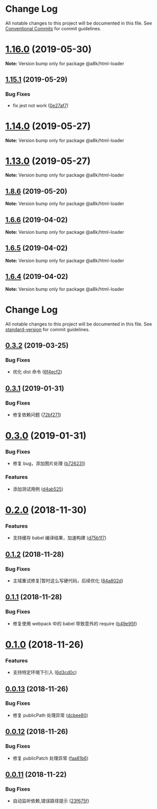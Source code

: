 # Change Log

All notable changes to this project will be documented in this file.
See [Conventional Commits](https://conventionalcommits.org) for commit guidelines.

# [1.16.0](https://github.com/hxfdarling/a8k/compare/v1.15.3...v1.16.0) (2019-05-30)

**Note:** Version bump only for package @a8k/html-loader





## [1.15.1](https://github.com/hxfdarling/a8k/compare/v1.15.0...v1.15.1) (2019-05-29)


### Bug Fixes

* fix jest not work ([0e27af7](https://github.com/hxfdarling/a8k/commit/0e27af7))





# [1.14.0](https://github.com/hxfdarling/a8k/compare/v1.13.0...v1.14.0) (2019-05-27)

**Note:** Version bump only for package @a8k/html-loader





# [1.13.0](https://github.com/hxfdarling/a8k/compare/v1.12.4...v1.13.0) (2019-05-27)

**Note:** Version bump only for package @a8k/html-loader





## [1.8.6](https://github.com/hxfdarling/a8k/compare/v1.8.5...v1.8.6) (2019-05-20)

**Note:** Version bump only for package @a8k/html-loader

## [1.6.6](https://github.com/hxfdarling/a8k/compare/v1.6.5...v1.6.6) (2019-04-02)

**Note:** Version bump only for package @a8k/html-loader

## [1.6.5](https://github.com/hxfdarling/a8k/compare/v1.6.4...v1.6.5) (2019-04-02)

**Note:** Version bump only for package @a8k/html-loader

## [1.6.4](https://github.com/hxfdarling/html-inline-assets-loader/compare/v1.6.3...v1.6.4) (2019-04-02)

**Note:** Version bump only for package @a8k/html-loader

# Change Log

All notable changes to this project will be documented in this file. See [standard-version](https://github.com/conventional-changelog/standard-version) for commit guidelines.

<a name="0.3.2"></a>

## [0.3.2](https://github.com/hxfdarling/html-inline-assets-loader/compare/v0.3.1...v0.3.2) (2019-03-25)

### Bug Fixes

- 优化 dist 命令 ([6f4ecf2](https://github.com/hxfdarling/html-inline-assets-loader/commit/6f4ecf2))

<a name="0.3.1"></a>

## [0.3.1](https://github.com/hxfdarling/html-inline-assets-loader/compare/v0.3.0...v0.3.1) (2019-01-31)

### Bug Fixes

- 修复依赖问题 ([72bf271](https://github.com/hxfdarling/html-inline-assets-loader/commit/72bf271))

<a name="0.3.0"></a>

# [0.3.0](https://github.com/hxfdarling/html-inline-assets-loader/compare/v0.2.0...v0.3.0) (2019-01-31)

### Bug Fixes

- 修复 bug，添加图片处理 ([b726231](https://github.com/hxfdarling/html-inline-assets-loader/commit/b726231))

### Features

- 添加测试用例 ([d4ab525](https://github.com/hxfdarling/html-inline-assets-loader/commit/d4ab525))

<a name="0.2.0"></a>

# [0.2.0](https://github.com/hxfdarling/html-inline-assets-loader/compare/v0.1.2...v0.2.0) (2018-11-30)

### Features

- 支持缓存 babel 编译结果，加速构建 ([d75b1f7](https://github.com/hxfdarling/html-inline-assets-loader/commit/d75b1f7))

<a name="0.1.2"></a>

## [0.1.2](https://github.com/hxfdarling/html-inline-assets-loader/compare/v0.1.1...v0.1.2) (2018-11-28)

### Bug Fixes

- 主域重试修复|暂时这么写硬代码，后续优化 ([84a802d](https://github.com/hxfdarling/html-inline-assets-loader/commit/84a802d))

<a name="0.1.1"></a>

## [0.1.1](https://github.com/hxfdarling/html-inline-assets-loader/compare/v0.1.0...v0.1.1) (2018-11-28)

### Bug Fixes

- 修复使用 webpack 中的 babel 导致意外的 require ([b49e95f](https://github.com/hxfdarling/html-inline-assets-loader/commit/b49e95f))

<a name="0.1.0"></a>

# [0.1.0](https://github.com/hxfdarling/html-inline-assets-loader/compare/v0.0.13...v0.1.0) (2018-11-26)

### Features

- 支持特定环境下引入 ([6d3cd0c](https://github.com/hxfdarling/html-inline-assets-loader/commit/6d3cd0c))

<a name="0.0.13"></a>

## [0.0.13](https://github.com/hxfdarling/html-inline-assets-loader/compare/v0.0.12...v0.0.13) (2018-11-26)

### Bug Fixes

- 修复 publicPath 处理异常 ([dcbee80](https://github.com/hxfdarling/html-inline-assets-loader/commit/dcbee80))

<a name="0.0.12"></a>

## [0.0.12](https://github.com/hxfdarling/html-inline-assets-loader/compare/v0.0.11...v0.0.12) (2018-11-26)

### Bug Fixes

- 修复 publicPatch 处理异常 ([faa81b6](https://github.com/hxfdarling/html-inline-assets-loader/commit/faa81b6))

<a name="0.0.11"></a>

## [0.0.11](https://github.com/hxfdarling/html-inline-assets-loader/compare/v0.0.10...v0.0.11) (2018-11-22)

### Bug Fixes

- 自动监听依赖,错误路径提示 ([23f675f](https://github.com/hxfdarling/html-inline-assets-loader/commit/23f675f))
